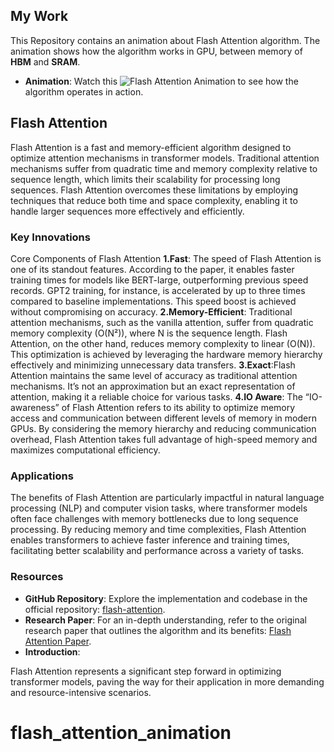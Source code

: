 ## My Work
This Repository contains an animation about Flash Attention algorithm. The animation shows how the algorithm works in GPU, between memory of **HBM** and **SRAM**.
- **Animation**: Watch this ![Flash Attention Animation](./flash_attention.gif) to see how the algorithm operates in action.

## Flash Attention

Flash Attention is a fast and memory-efficient algorithm designed to optimize attention mechanisms in transformer models. Traditional attention mechanisms suffer from quadratic time and memory complexity relative to sequence length, which limits their scalability for processing long sequences. Flash Attention overcomes these limitations by employing techniques that reduce both time and space complexity, enabling it to handle larger sequences more effectively and efficiently.

### Key Innovations

Core Components of Flash Attention
**1.Fast**: The speed of Flash Attention is one of its standout features. According to the paper, it enables faster training times for models like BERT-large, outperforming previous speed records. GPT2 training, for instance, is accelerated by up to three times compared to baseline implementations. This speed boost is achieved without compromising on accuracy.
**2.Memory-Efficient**: Traditional attention mechanisms, such as the vanilla attention, suffer from quadratic memory complexity (O(N²)), where N is the sequence length. Flash Attention, on the other hand, reduces memory complexity to linear (O(N)). This optimization is achieved by leveraging the hardware memory hierarchy effectively and minimizing unnecessary data transfers.
**3.Exact**:Flash Attention maintains the same level of accuracy as traditional attention mechanisms. It’s not an approximation but an exact representation of attention, making it a reliable choice for various tasks.
**4.IO Aware**: The “IO-awareness” of Flash Attention refers to its ability to optimize memory access and communication between different levels of memory in modern GPUs. By considering the memory hierarchy and reducing communication overhead, Flash Attention takes full advantage of high-speed memory and maximizes computational efficiency.


### Applications

The benefits of Flash Attention are particularly impactful in natural language processing (NLP) and computer vision tasks, where transformer models often face challenges with memory bottlenecks due to long sequence processing. By reducing memory and time complexities, Flash Attention enables transformers to achieve faster inference and training times, facilitating better scalability and performance across a variety of tasks.

### Resources

- **GitHub Repository**: Explore the implementation and codebase in the official repository: [flash-attention](https://github.com/Dao-AILab/flash-attention).
- **Research Paper**: For an in-depth understanding, refer to the original research paper that outlines the algorithm and its benefits: [Flash Attention Paper](https://arxiv.org/abs/2205.14135).
- **Introduction**:[](https://medium.com/@sthanikamsanthosh1994/introduction-to-flash-attention-a-breakthrough-in-efficient-attention-mechanism-3eb47e8962c3)

Flash Attention represents a significant step forward in optimizing transformer models, paving the way for their application in more demanding and resource-intensive scenarios.
# flash_attention_animation

